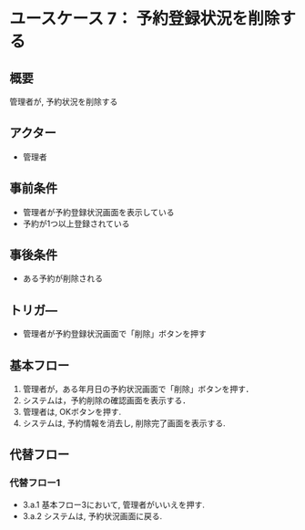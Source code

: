 # ユースケース 7： 予約登録状況を削除する

## 概要
管理者が, 予約状況を削除する

## アクター
- 管理者

## 事前条件
- 管理者が予約登録状況画面を表示している
- 予約が1つ以上登録されている

## 事後条件
- ある予約が削除される

## トリガ―
- 管理者が予約登録状況画面で「削除」ボタンを押す

## 基本フロー
1. 管理者が，ある年月日の予約状況画面で「削除」ボタンを押す．
2. システムは，予約削除の確認画面を表示する．
3. 管理者は, OKボタンを押す.
4. システムは, 予約情報を消去し, 削除完了画面を表示する.

## 代替フロー
### 代替フロー1
- 3.a.1 基本フロー3において, 管理者がいいえを押す.
- 3.a.2  システムは, 予約状況画面に戻る.

<!-- ## GUI紙芝居
### ○○画面
<img src="gamen1.png">

コメント：．．．

### ○○画面
<img src="gamen2.png">

コメント：．．． -->

